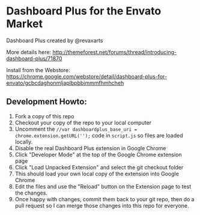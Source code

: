 Dashboard Plus for the Envato Market
==============

Dashboard Plus created by @revaxarts

More details here: http://themeforest.net/forums/thread/introducing-dashboard-plus/71870

Install from the Webstore: https://chrome.google.com/webstore/detail/dashboard-plus-for-envato/gcbcdaghonmljaplbpbbimmmfhmhcheh

Development Howto:
-------------

1. Fork a copy of this repo
2. Checkout your copy of the repo to your local computer
3. Uncomment the `//var dashboardplus_base_uri = chrome.extension.getURL('');` code in `script.js` so files are loaded locally.
3. Disable the real Dashboard Plus extension in Google Chrome
4. Click "Developer Mode" at the top of the Google Chrome extension page
5. Click "Load Unpacked Extension" and select the git checkout folder 
6. This should load your own local copy of the extension into Google Chrome
7. Edit the files and use the "Reload" button on the Extension page to test the changes.
8. Once happy with changes, commit them back to your git repo, then do a pull request so I can merge those changes into this repo for everyone. 

